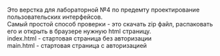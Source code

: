 Это верстка для лабораторной №4 по предемту проектирование пользовательских интерфейсов.<br>
Самый простой способ проверки - это скачать zip файл, распаковать его и открыть в браузере нужную html страницу.<br>
index.html - стартовая страница без авторизации<br>
main.html - стартовая страница с авторизацией
